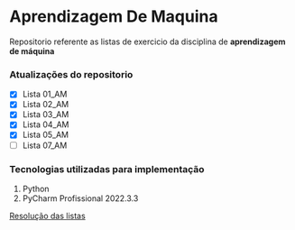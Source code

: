 # Aprendizagem De Maquina

Repositorio referente as listas de exercicio da disciplina de **aprendizagem de máquina**

### Atualizações do repositorio
- [x] Lista 01_AM
- [x] Lista 02_AM
- [x] Lista 03_AM
- [x] Lista 04_AM
- [x] Lista 05_AM
- [ ] Lista 07_AM

### Tecnologias utilizadas para implementação 
1. Python
2. PyCharm Profissional 2022.3.3

[Resolução das listas](https://drive.google.com/drive/folders/1qLa-1w0r6v-A6-yEue8RQmZ2XdFE1ju_?usp=drive_link)
